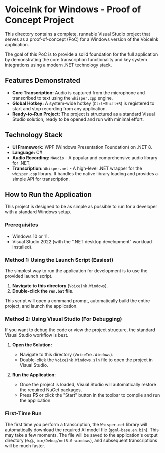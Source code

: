 # VoiceInk for Windows - Proof of Concept Project

This directory contains a complete, runnable Visual Studio project that serves as a proof-of-concept (PoC) for a Windows version of the VoiceInk application.

The goal of this PoC is to provide a solid foundation for the full application by demonstrating the core transcription functionality and key system integrations using a modern .NET technology stack.

## Features Demonstrated

*   **Core Transcription:** Audio is captured from the microphone and transcribed to text using the `whisper.cpp` engine.
*   **Global Hotkey:** A system-wide hotkey (`Ctrl+Shift+R`) is registered to start and stop recording from any application.
*   **Ready-to-Run Project:** The project is structured as a standard Visual Studio solution, ready to be opened and run with minimal effort.

## Technology Stack

*   **UI Framework:** WPF (Windows Presentation Foundation) on .NET 8.
*   **Language:** C#
*   **Audio Recording:** `NAudio` - A popular and comprehensive audio library for .NET.
*   **Transcription:** `Whisper.net` - A high-level .NET wrapper for the `whisper.cpp` library. It handles the native library loading and provides a simple API for transcription.

## How to Run the Application

This project is designed to be as simple as possible to run for a developer with a standard Windows setup.

### Prerequisites

*   Windows 10 or 11.
*   Visual Studio 2022 (with the ".NET desktop development" workload installed).

### Method 1: Using the Launch Script (Easiest)

The simplest way to run the application for development is to use the provided launch script.

1.  **Navigate to this directory** (`VoiceInk.Windows`).
2.  **Double-click the `run.bat` file.**

This script will open a command prompt, automatically build the entire project, and launch the application.

### Method 2: Using Visual Studio (For Debugging)

If you want to debug the code or view the project structure, the standard Visual Studio workflow is best.

1.  **Open the Solution:**
    *   Navigate to this directory (`VoiceInk.Windows`).
    *   Double-click the `VoiceInk.Windows.sln` file to open the project in Visual Studio.

2.  **Run the Application:**
    *   Once the project is loaded, Visual Studio will automatically restore the required NuGet packages.
    *   Press **F5** or click the "Start" button in the toolbar to compile and run the application.

### First-Time Run

The first time you perform a transcription, the `Whisper.net` library will automatically download the required AI model file (`ggml-base.en.bin`). This may take a few moments. The file will be saved to the application's output directory (e.g., `bin/Debug/net8.0-windows`), and subsequent transcriptions will be much faster.
